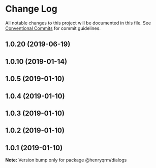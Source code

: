 # Change Log

All notable changes to this project will be documented in this file.
See [Conventional Commits](https://conventionalcommits.org) for commit guidelines.

## 1.0.20 (2019-06-19)



## 1.0.10 (2019-01-14)



## 1.0.5 (2019-01-10)



## 1.0.4 (2019-01-10)



## 1.0.3 (2019-01-10)



## 1.0.2 (2019-01-10)



## 1.0.1 (2019-01-10)

**Note:** Version bump only for package @henryqrm/dialogs
